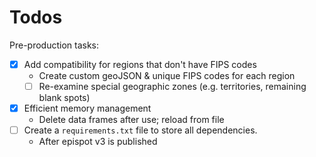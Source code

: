 
# Todos

Pre-production tasks:

- [x] Add compatibility for regions that don't have FIPS codes
  - Create custom geoJSON & unique FIPS codes for each region
  - [ ] Re-examine special geographic zones (e.g. territories, remaining blank spots)
- [x] Efficient memory management
  - Delete data frames after use; reload from file
- [ ] Create a `requirements.txt` file to store all dependencies.
  - After epispot v3 is published
